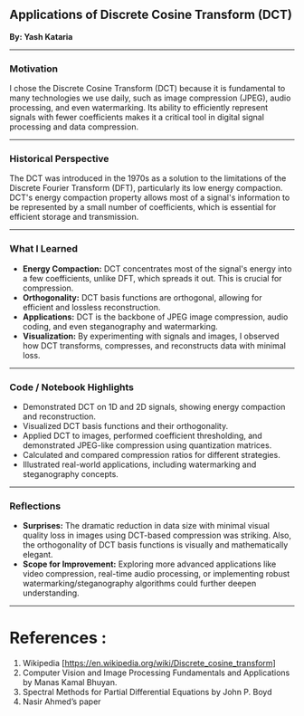 ## Applications of Discrete Cosine Transform (DCT)
**By: Yash Kataria**

---

### Motivation

I chose the Discrete Cosine Transform (DCT) because it is fundamental to many technologies we use daily, such as image compression (JPEG), audio processing, and even watermarking. Its ability to efficiently represent signals with fewer coefficients makes it a critical tool in digital signal processing and data compression.

---

### Historical Perspective

The DCT was introduced in the 1970s as a solution to the limitations of the Discrete Fourier Transform (DFT), particularly its low energy compaction. DCT's energy compaction property allows most of a signal's information to be represented by a small number of coefficients, which is essential for efficient storage and transmission.

---

### What I Learned

- **Energy Compaction:** DCT concentrates most of the signal's energy into a few coefficients, unlike DFT, which spreads it out. This is crucial for compression.
- **Orthogonality:** DCT basis functions are orthogonal, allowing for efficient and lossless reconstruction.
- **Applications:** DCT is the backbone of JPEG image compression, audio coding, and even steganography and watermarking.
- **Visualization:** By experimenting with signals and images, I observed how DCT transforms, compresses, and reconstructs data with minimal loss.

---

### Code / Notebook Highlights

- Demonstrated DCT on 1D and 2D signals, showing energy compaction and reconstruction.
- Visualized DCT basis functions and their orthogonality.
- Applied DCT to images, performed coefficient thresholding, and demonstrated JPEG-like compression using quantization matrices.
- Calculated and compared compression ratios for different strategies.
- Illustrated real-world applications, including watermarking and steganography concepts.

---

### Reflections

- **Surprises:** The dramatic reduction in data size with minimal visual quality loss in images using DCT-based compression was striking. Also, the orthogonality of DCT basis functions is visually and mathematically elegant.
- **Scope for Improvement:** Exploring more advanced applications like video compression, real-time audio processing, or implementing robust watermarking/steganography algorithms could further deepen understanding.

---

# References : 
1. Wikipedia [https://en.wikipedia.org/wiki/Discrete_cosine_transform]
2. Computer Vision and Image Processing Fundamentals and Applications by Manas Kamal Bhuyan.
3. Spectral Methods for Partial Differential Equations by John P. Boyd
4. Nasir Ahmed’s paper
